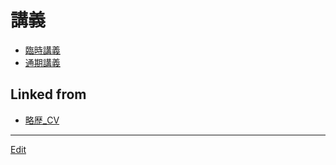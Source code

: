 # 講義


* [臨時講義](臨時講義.md) 
* [通期講義](通期講義.md) 



## Linked from

* [略歴_CV](略歴_CV.md)


----
[Edit](https://github.com/vitroid/vitroid.github.io/edit/master/MD/講義.md)
